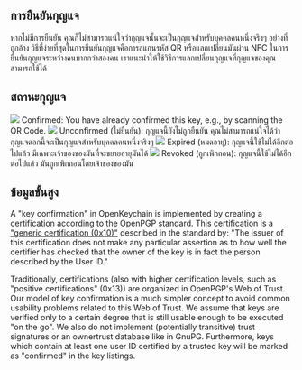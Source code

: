 [//]: # (หมายเหตุ: กรุณาใส่ทุกประโยคลงในบรรทัดของตัวเอง Transifex จะใส่ทุกบรรทัดลงในช่องสำหรับแปลของมันเอง!)

## การยืนยันกุญแจ
หากไม่มีการยืนยัน คุณก็ไม่สามารถแน่ใจว่ากุญแจนั้นจะเป็นกุญแจสำหรับบุคคลคนหนึ่งจริงๆ อย่างที่ถูกอ้าง
วิธีที่ง่ายที่สุดในการยืนยันกุญแจคือการสแกนรหัส QR หรือแลกเปลี่ยนมันผ่าน NFC
ในการยืนยันกุญแจระหว่างคนมากกว่าสองคน เราแนะนำให้ใช้วิธีการแลกเปลี่ยนกุญแจที่กุญแจของคุณสามารถใช้ได้

## สถานะกุญแจ

<img src="status_signature_verified_cutout_24dp"/>  
Confirmed: You have already confirmed this key, e.g., by scanning the QR Code.  
<img src="status_signature_unverified_cutout_24dp"/>  
Unconfirmed (ไม่ยืนยัน): กุญแจนี้ยังไม่ถูกยืนยัน คุณไม่สามารถแน่ใจได้ว่ากุญแจดอกนี้จะเป็นกุญแจสำหรับบุคคลคนหนึ่งจริงๆ  
<img src="status_signature_expired_cutout_24dp"/>  
Expired (หมดอายุ): กุญแจนี้ใช้ไม่ได้อีกต่อไปแล้ว มีเฉพาะเจ้าของของมันที่จะขยายอายุมันได้  
<img src="status_signature_revoked_cutout_24dp"/>  
Revoked (ถูกเพิกถอน): กุญแจนี้ใช้ไม่ได้อีกต่อไปแล้ว มันถูกเพิกถอนโดยเจ้าของของมัน

## ข้อมูลขั้นสูง
A "key confirmation" in OpenKeychain is implemented by creating a certification according to the OpenPGP standard.
This certification is a ["generic certification (0x10)"](http://tools.ietf.org/html/rfc4880#section-5.2.1) described in the standard by:
"The issuer of this certification does not make any particular assertion as to how well the certifier has checked that the owner of the key is in fact the person described by the User ID."

Traditionally, certifications (also with higher certification levels, such as "positive certifications" (0x13)) are organized in OpenPGP's Web of Trust.
Our model of key confirmation is a much simpler concept to avoid common usability problems related to this Web of Trust.
We assume that keys are verified only to a certain degree that is still usable enough to be executed "on the go".
We also do not implement (potentially transitive) trust signatures or an ownertrust database like in GnuPG.
Furthermore, keys which contain at least one user ID certified by a trusted key will be marked as "confirmed" in the key listings.